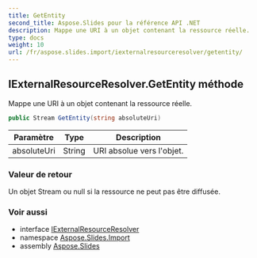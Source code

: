 ```yaml
---
title: GetEntity
second_title: Aspose.Slides pour la référence API .NET
description: Mappe une URI à un objet contenant la ressource réelle.
type: docs
weight: 10
url: /fr/aspose.slides.import/iexternalresourceresolver/getentity/
---
```


## IExternalResourceResolver.GetEntity méthode

Mappe une URI à un objet contenant la ressource réelle.

```csharp
public Stream GetEntity(string absoluteUri)
```

| Paramètre | Type | Description |
| --- | --- | --- |
| absoluteUri | String | URI absolue vers l'objet. |

### Valeur de retour

Un objet Stream ou null si la ressource ne peut pas être diffusée.

### Voir aussi

* interface [IExternalResourceResolver](../../iexternalresourceresolver)
* namespace [Aspose.Slides.Import](../../iexternalresourceresolver)
* assembly [Aspose.Slides](../../../)

<!-- NE PAS ÉDITER : généré par xmldocmd pour Aspose.Slides.dll -->
